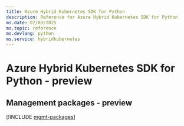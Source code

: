 ```yaml
---
title: Azure Hybrid Kubernetes SDK for Python
description: Reference for Azure Hybrid Kubernetes SDK for Python
ms.date: 07/03/2025
ms.topic: reference
ms.devlang: python
ms.service: hybridkubernetes
---
```

# Azure Hybrid Kubernetes SDK for Python - preview

## Management packages - preview
[!INCLUDE [mgmt-packages](hybrid-kubernetes-mgmt-index.md)]
